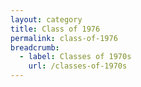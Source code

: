 ```yaml
---
layout: category
title: Class of 1976
permalink: class-of-1976
breadcrumb:
  - label: Classes of 1970s
    url: /classes-of-1970s
---
```

